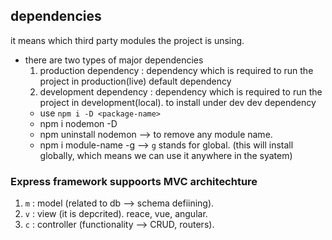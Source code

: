 ## dependencies

it means which third party modules the project is unsing.
  - there are two types of major dependencies
      1. production dependency : dependency which is required to run the project in production(live) default dependency
      2. development dependency : dependency which is required to run the project in development(local). to install under dev dev dependency
      - use `npm i -D <package-name>`
      - npm i nodemon -D
      - npm uninstall nodemon --> to remove any module name.
      - npm i module-name -g -->  `g` stands for global. (this will install globally, which means we can use it anywhere in the syatem)


### Express framework suppoorts MVC architechture
1. `m` : model (related to db --> schema defiining).
2. `v` : view (it is depcrited). reace, vue, angular.
3. `c` : controller (functionality --> CRUD, routers).